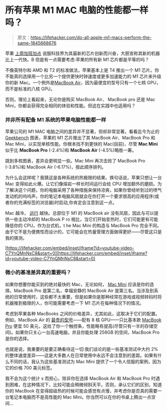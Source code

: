 # 所有苹果 M1 MAC 电脑的性能都一样吗？

> 原文：<https://lifehacker.com/do-all-apple-m1-macs-perform-the-same-1845668676>

苹果 [上周加班加点](https://lifehacker.com/all-the-changes-apple-didnt-share-at-todays-m1-event-1845634030) 说服科技界为其最新的芯片创新而兴奋，大胆宣称其新的机器比上一代快。B 但是有一点需要考虑:苹果的所有新 M1 芯片都是平等的吗？



不像英特尔和 AMD 和 T2 的标准做法，苹果基本上是 T4 推出一个 M1 芯片。你不能真的选择用一个比另一个提供更快时钟速度或更多加速能力的 M1 芯片来升级你的新 Mac。一个例外是[MacBook Air](https://www.apple.com/shop/buy-mac/macbook-air)，因为最便宜的型号只有一个七核 GPU，而不是标准的八核 GPU。

否则，理论上看起来，无论你是购买 MacBook Air、 MacBook pro 还是 Mac Mini，你都会获得完全相同的体验和性能。但这在实践中也适用吗？

### 并非所有配备 M1 系统的苹果电脑性能都一样

苹果公司的 M1 MAC 电脑之间的差异并不显著，但却非常显著。看看迄今为止的 [Geekbench](https://browser.geekbench.com/mac-benchmarks) 图表，苹果的 M1 芯片推出了其 MacBook Air、MacBook Pro 和 Mac Mini，以实现单核性能。你根本找不到更快的 Mac(目前)，尽管 **Mac Mini** 似乎比 **MacBook Pro** (-2.4%)和 **MacBook Air** (-4.5%)略胜一筹。

跳到多核图表，差异会更明显一些。Mac Mini 再次击败了 MacBook Pro (-3.8%)和 MacBook Air (-6.17%)，按此顺序排列。

为什么会这样呢？我猜这是各种系统的热极限的结果。换句话说，苹果只想让一台 Mac 变得如此火爆。让它们像熔岩一样长时间运行会给 CPU 增加额外的磨损。为了解决这个问题，你的电脑采用了各种措施来保持凉爽，如果你曾经听到过的喷气发动机的呜呜声，你的笔记本电脑风扇就会在你打开一个要求很高的应用程序(或者你的充满标签的浏览器)时启动,你肯定会注意到这一点。

Mac 越冷， [运行](https://9to5mac.com/2020/06/21/video-tests-macbook-air-thermal-and-cpu-performance-with-improved-cooling-design/) 越快。总部位于 M1 的 MacBook air 没有风扇，因此与可以提供一些主动冷却的 MacBook P ro 相比，当它们开始变热时，它们可能更有可能降低你的 CPU。作为台式机，t he Mac Mini 的构造与 MacBook Pro 完全不同。由于它不是为便携性而设计的，它可能会在热量管理方面做得更好——尽管这只是我的猜测。

 [https://lifehacker.com/embed/inset/iframe?id=youtube-video-C7YnQMnNsC8&start=0](https://lifehacker.com/embed/inset/iframe?id=youtube-video-C7YnQMnNsC8&start=0) 

### 微小的基准差异真的重要吗？

如果你想要你能买到的绝对最快的 Mac，无论如何， [Mac Mini](https://www.apple.com/shop/buy-mac/mac-mini) 应该是你的选择。MacBook Pro 是第二名，幸福安静的 MacBook Air 是第三名。当涉及到系统的日常使用时，这些都不太重要，但是如果你是那种经常在游戏或视频转码时将机器推到极限的人，你可能需要考虑一下 M1 芯片在每种情况下的情况。

考虑到苹果各种 MacBooks 之间的价格差异，尤其如此，这取决于它们的配置。例如，MacBook Air 的 [最贵的型号](https://www.apple.com/shop/buy-mac/macbook-air)——配有 8 核 GPU——只比基本款 [MacBook Pro](https://www.apple.com/shop/buy-mac/macbook-pro/13-inch) 便宜 50 美元，这给了你一个触控条，性能略有提高(尽管只有一半的存储空间)。如果你只关心一台高速电脑，并且你能处理 256GB 的空间，MacBook Pro 是你的选择。

也就是说，我重要的是要正确看待这一切:我们谈论的是一些基准测试中大约 2%的整体速度差异——这是大多数人在日常使用中永远不会注意到的差距。如果有什么不同的话，我认为这些基准测试为 Mac Mini 提供了一个令人信服的案例，因为它的价格 700 美元标签。

我不会为这个统计 s 而担心，除非你在选择 MacBook Air 和 MacBook Pro 时遇到困难，在这种情况下，比较可能会稍微倾斜天平。否则，承认它们的区别，知道你的 MacBook 在变得超级热的时候可能会感觉有点慢，并考虑你是否真的需要一台笔记本电脑而不是高性能的 Mac Mini。你当然可以在你的书桌上腾出一点空间...